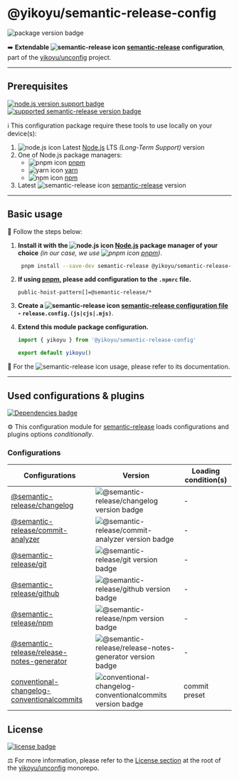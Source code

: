 # @yikoyu/semantic-release-config

![package version badge]

➡️ **Extendable ![semantic-release icon] [semantic-release] configuration**, part of the
[yikoyu/unconfig] project.

[package version badge]: https://img.shields.io/npm/v/@yikoyu/semantic-release-config/latest?style=for-the-badge&logo=npm
[semantic-release]: https://semantic-release.gitbook.io/
[semantic-release icon]: https://api.iconify.design/logos/semantic-release.svg
[yikoyu/unconfig]: https://github.com/yikoyu/unconfig

---

## Prerequisites

[![node.js version support badge]][node.js]
[![supported semantic-release version badge]][semantic-release]

[node.js version support badge]: https://img.shields.io/node/v-lts/@yikoyu/semantic-release-config?style=for-the-badge&logo=nodedotjs
[supported semantic-release version badge]: https://img.shields.io/github/package-json/dependency-version/yikoyu/unconfig/peer/semantic-release?filename=packages%2Fsemantic-release-config%2Fpackage.json&logo=semantic-release&style=for-the-badge

ℹ️ This configuration package require these tools to use locally on your
device(s):

1. ![node.js icon] Latest [Node.js] LTS _(Long-Term Support)_ version
1. One of Node.js package managers:
    - ![pnpm icon] [pnpm]
    - ![yarn icon] [yarn]
    - ![npm icon] [npm]
1. Latest ![semantic-release icon] [semantic-release] version

[node.js]: https://nodejs.org/en/
[node.js icon]: https://api.iconify.design/logos/nodejs-icon.svg
[pnpm]: https://pnpm.io/
[pnpm icon]: https://api.iconify.design/vscode-icons/file-type-light-pnpm.svg
[npm]: https://npmjs.com/
[npm icon]: https://api.iconify.design/logos/npm-icon.svg
[yarn]: https://yarnpkg.com/
[yarn icon]: https://api.iconify.design/logos/yarn.svg

---

## Basic usage

👣 Follow the steps below:

1. **Install it with the ![node.js icon] [Node.js] package manager of your
   choice** _(in our case, we use ![pnpm icon] [pnpm])_.

    ```sh
     pnpm install --save-dev semantic-release @yikoyu/semantic-release-config conventional-changelog-conventionalcommits
    ```

2. **If using [pnpm], please add configuration to the `.npmrc` file.**

    ```
    public-hoist-pattern[]=@semantic-release/*
    ```

3. **Create a ![semantic-release icon] [semantic-release configuration file] - `release.config.(js|cjs|.mjs)`**.

4. **Extend this module package configuration.**

    ```js
    import { yikoyu } from '@yikoyu/semantic-release-config'

    export default yikoyu()
    ```

📖 For the ![semantic-release icon] usage, please refer to its
documentation.

[semantic-release configuration file]: https://semantic-release.gitbook.io/semantic-release/usage/configuration

---

## Used configurations & plugins

[![Dependencies badge]][dependencies url]

⚙️ This configuration module for [semantic-release] loads configurations and plugins
options _conditionally_.

[dependencies badge]: https://img.shields.io/librariesio/release/npm/@yikoyu/semantic-release-config?style=for-the-badge
[dependencies url]: https://libraries.io/npm/@yikoyu%2Fsemantic-release-config

### Configurations

| Configurations                               | Version                                                     | Loading condition(s) |
| -------------------------------------------- | ----------------------------------------------------------- | -------------------- |
| [@semantic-release/changelog]                | ![@semantic-release/changelog version badge]                | -                    |
| [@semantic-release/commit-analyzer]          | ![@semantic-release/commit-analyzer version badge]          | -                    |
| [@semantic-release/git]                      | ![@semantic-release/git version badge]                      | -                    |
| [@semantic-release/github]                   | ![@semantic-release/github version badge]                   | -                    |
| [@semantic-release/npm]                      | ![@semantic-release/npm version badge]                      | -                    |
| [@semantic-release/release-notes-generator]  | ![@semantic-release/release-notes-generator version badge]  | -                    |
| [conventional-changelog-conventionalcommits] | ![conventional-changelog-conventionalcommits version badge] | commit preset        |

[@semantic-release/changelog]: https://github.com/semantic-release/changelog
[@semantic-release/changelog version badge]: https://img.shields.io/npm/v/@semantic-release/changelog?logo=npm&style=flat-square

[@semantic-release/commit-analyzer]: https://github.com/semantic-release/commit-analyzer
[@semantic-release/commit-analyzer version badge]: https://img.shields.io/npm/v/@semantic-release/commit-analyzer?logo=npm&style=flat-square

[@semantic-release/git]: https://github.com/semantic-release/git
[@semantic-release/git version badge]: https://img.shields.io/npm/v/@semantic-release/git?logo=npm&style=flat-square

[@semantic-release/github]: https://github.com/semantic-release/github
[@semantic-release/github version badge]: https://img.shields.io/npm/v/@semantic-release/github?logo=npm&style=flat-square

[@semantic-release/npm]: https://github.com/semantic-release/npm
[@semantic-release/npm version badge]: https://img.shields.io/npm/v/@semantic-release/npm?logo=npm&style=flat-square

[@semantic-release/release-notes-generator]: https://github.com/semantic-release/release-notes-generator
[@semantic-release/release-notes-generator version badge]: https://img.shields.io/npm/v/@semantic-release/release-notes-generator?logo=npm&style=flat-square

[conventional-changelog-conventionalcommits]: https://github.com/conventional-changelog/conventional-changelog
[conventional-changelog-conventionalcommits version badge]: https://img.shields.io/npm/v/conventional-changelog-conventionalcommits?logo=npm&style=flat-square
## License

[![license badge]][license]

⚖️ For more information, please refer to the [License section] at the root of
the [yikoyu/unconfig] monorepo.

[license badge]: https://img.shields.io/github/license/yikoyu/unconfig?style=for-the-badge
[license]: ../../LICENSE
[license section]: https://github.com/yikoyu/unconfig#License
